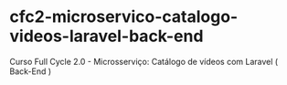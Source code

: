 # cfc2-microservico-catalogo-videos-laravel-back-end

Curso Full Cycle 2.0 - Microsserviço: Catálogo de vídeos com Laravel ( Back-End )

